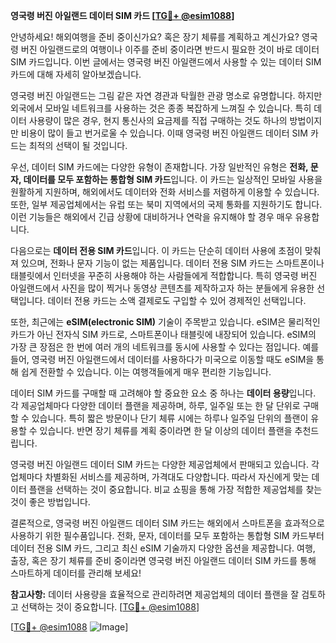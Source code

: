 **영국령 버진 아일랜드 데이터 SIM 카드 [[TG💪+ @esim1088](https://t.me/s/esim1088)]**

안녕하세요! 해외여행을 준비 중이신가요? 혹은 장기 체류를 계획하고 계신가요? 영국령 버진 아일랜드로의 여행이나 이주를 준비 중이라면 반드시 필요한 것이 바로 데이터 SIM 카드입니다. 이번 글에서는 영국령 버진 아일랜드에서 사용할 수 있는 데이터 SIM 카드에 대해 자세히 알아보겠습니다.

영국령 버진 아일랜드는 그림 같은 자연 경관과 탁월한 관광 명소로 유명합니다. 하지만 외국에서 모바일 네트워크를 사용하는 것은 종종 복잡하게 느껴질 수 있습니다. 특히 데이터 사용량이 많은 경우, 현지 통신사의 요금제를 직접 구매하는 것도 하나의 방법이지만 비용이 많이 들고 번거로울 수 있습니다. 이때 영국령 버진 아일랜드 데이터 SIM 카드는 최적의 선택이 될 것입니다.

우선, 데이터 SIM 카드에는 다양한 유형이 존재합니다. 가장 일반적인 유형은 **전화, 문자, 데이터를 모두 포함하는 통합형 SIM 카드**입니다. 이 카드는 일상적인 모바일 사용을 원활하게 지원하며, 해외에서도 데이터와 전화 서비스를 저렴하게 이용할 수 있습니다. 또한, 일부 제공업체에서는 유럽 또는 북미 지역에서의 국제 통화를 지원하기도 합니다. 이런 기능들은 해외에서 긴급 상황에 대비하거나 연락을 유지해야 할 경우 매우 유용합니다.

다음으로는 **데이터 전용 SIM 카드**입니다. 이 카드는 단순히 데이터 사용에 초점이 맞춰져 있으며, 전화나 문자 기능이 없는 제품입니다. 데이터 전용 SIM 카드는 스마트폰이나 태블릿에서 인터넷을 꾸준히 사용해야 하는 사람들에게 적합합니다. 특히 영국령 버진 아일랜드에서 사진을 많이 찍거나 동영상 콘텐츠를 제작하고자 하는 분들에게 유용한 선택입니다. 데이터 전용 카드는 소액 결제로도 구입할 수 있어 경제적인 선택입니다.

또한, 최근에는 **eSIM(electronic SIM)** 기술이 주목받고 있습니다. eSIM은 물리적인 카드가 아닌 전자식 SIM 카드로, 스마트폰이나 태블릿에 내장되어 있습니다. eSIM의 가장 큰 장점은 한 번에 여러 개의 네트워크를 동시에 사용할 수 있다는 점입니다. 예를 들어, 영국령 버진 아일랜드에서 데이터를 사용하다가 미국으로 이동할 때도 eSIM을 통해 쉽게 전환할 수 있습니다. 이는 여행객들에게 매우 편리한 기능입니다.

데이터 SIM 카드를 구매할 때 고려해야 할 중요한 요소 중 하나는 **데이터 용량**입니다. 각 제공업체마다 다양한 데이터 플랜을 제공하며, 하루, 일주일 또는 한 달 단위로 구매할 수 있습니다. 특히 짧은 방문이나 단기 체류 시에는 하루나 일주일 단위의 플랜이 유용할 수 있습니다. 반면 장기 체류를 계획 중이라면 한 달 이상의 데이터 플랜을 추천드립니다.

영국령 버진 아일랜드 데이터 SIM 카드는 다양한 제공업체에서 판매되고 있습니다. 각 업체마다 차별화된 서비스를 제공하며, 가격대도 다양합니다. 따라서 자신에게 맞는 데이터 플랜을 선택하는 것이 중요합니다. 비교 쇼핑을 통해 가장 적합한 제공업체를 찾는 것이 좋은 방법입니다.

결론적으로, 영국령 버진 아일랜드 데이터 SIM 카드는 해외에서 스마트폰을 효과적으로 사용하기 위한 필수품입니다. 전화, 문자, 데이터를 모두 포함하는 통합형 SIM 카드부터 데이터 전용 SIM 카드, 그리고 최신 eSIM 기술까지 다양한 옵션을 제공합니다. 여행, 출장, 혹은 장기 체류를 준비 중이라면 영국령 버진 아일랜드 데이터 SIM 카드를 통해 스마트하게 데이터를 관리해 보세요!

**참고사항:** 데이터 사용량을 효율적으로 관리하려면 제공업체의 데이터 플랜을 잘 검토하고 선택하는 것이 중요합니다. [[TG💪+ @esim1088](https://t.me/s/esim1088)]

[[TG💪+ @esim1088](https://t.me/s/esim1088) ![Image](https://i.postimg.cc/Y0z9fWf4/image.png)]